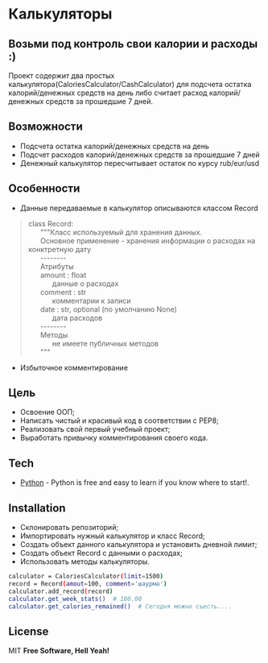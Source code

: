 # Калькуляторы
## Возьми под контроль свои калории и расходы :)

Проект содержит два простых калькулятора(CaloriesCalculator/CashCalculator) для подсчета остатка калорий/денежных средств на день либо считает расход калорий/денежных средств за прошедшие 7 дней.

## Возможности
- Подсчета остатка калорий/денежных средств на день
- Подсчет расходов калорий/денежных средств за прошедшие 7 дней
- Денежный калькулятор пересчитывает остаток по курсу rub/eur/usd

## Особенности
- Данные передаваемые в калькулятор описываются классом Record
>class Record:</br>
>    &nbsp;&nbsp;&nbsp;&nbsp;&nbsp;&nbsp;"""Класс используемый для хранения данных.</br>
>   &nbsp;&nbsp;&nbsp;&nbsp;&nbsp;&nbsp;Основное применение - хранения информации о расходах на конктретную дату</br>
>   &nbsp;&nbsp;&nbsp;&nbsp;&nbsp;&nbsp;--------</br>
>   &nbsp;&nbsp;&nbsp;&nbsp;&nbsp;&nbsp;Атрибуты</br>
>   &nbsp;&nbsp;&nbsp;&nbsp;&nbsp;&nbsp;amount : float</br>
>       &nbsp;&nbsp;&nbsp;&nbsp;&nbsp;&nbsp;&nbsp;&nbsp;&nbsp;&nbsp;&nbsp;&nbsp;данные о расходах</br>
>   &nbsp;&nbsp;&nbsp;&nbsp;&nbsp;&nbsp;comment : str</br>
>       &nbsp;&nbsp;&nbsp;&nbsp;&nbsp;&nbsp;&nbsp;&nbsp;&nbsp;&nbsp;&nbsp;&nbsp;комментарии к записи</br>
>   &nbsp;&nbsp;&nbsp;&nbsp;&nbsp;&nbsp;date : str, optional (по умолчанию None)</br>
>       &nbsp;&nbsp;&nbsp;&nbsp;&nbsp;&nbsp;&nbsp;&nbsp;&nbsp;&nbsp;&nbsp;&nbsp;дата расходов</br>
>   &nbsp;&nbsp;&nbsp;&nbsp;&nbsp;&nbsp;--------</br>
>   &nbsp;&nbsp;&nbsp;&nbsp;&nbsp;&nbsp;Методы</br>
>   &nbsp;&nbsp;&nbsp;&nbsp;&nbsp;&nbsp;&nbsp;&nbsp;&nbsp;&nbsp;&nbsp;&nbsp;не имеете публичных методов</br>
>   &nbsp;&nbsp;&nbsp;&nbsp;&nbsp;&nbsp;"""</br>
- Избыточное комментирование

## Цель
- Освоение ООП;
- Написать чистый и красивый код в соответствии с PEP8;
- Реализовать свой первый учебный проект;
- Выработать привычку комментирования своего кода.

## Tech

- [Python](https://www.python.org) - Python is free and easy to learn if you know where to start!.

## Installation

- Склонировать репозиторий;
- Импортировать нужный калькулятор и класс Record;
- Создать объект данного калькулятора и установить дневной лимит;
- Создать объект Record с данными о расходах;
- Использовать методы калькуляторы.
```sh
calculator = CaloriesCalculator(limit=1500)
record = Record(amout=100, comment='шаурма')
calculator.add_record(record)
calculator.get_week_stats()  # 100.00
calculator.get_calories_remained()  # Cегодня можно съесть....
```

## License

MIT
**Free Software, Hell Yeah!**
